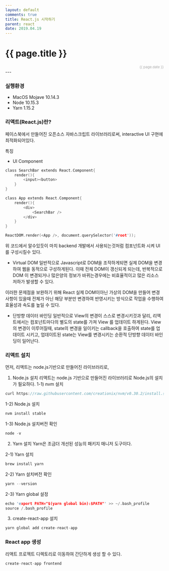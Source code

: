 ```yaml
---
layout: default
comments: true
title: React.js 시작하기
parent: react
date: 2019.04.19
---
```


<h1>{{ page.title }}</h1>  
<div style="text-align:right; font-size:11px; color:#aaa">{{ page.date }} </div>
---

### 실행환경
- MacOS Mojave 10.14.3
- Node 10.15.3
- Yarn 1.15.2

### 리액트(React.js)란?
페이스북에서 만들어진 오픈소스 자바스크립트 라이브러리로써, interactive UI 구현에 최적화되어있다.  

특징
- UI Component
```c
class SearchBar extends React.Component{
    render(){
        <input><button>
    }
}

class App extends React.Component{
    render(){
        <div>
            <SearchBar />
        </div>
    }
}

ReactDOM.render(<App />, document.querySelector('#root'));
```
위 코드에서 알수있듯이 마치 backend 개발에서 사용되는것처럼 컴포넌트화 시켜 UI를 구성시킬수 있다.

- Virtual DOM
일반적으로 Javascript로 DOM을 조작하게되면 실제 DOM을 변경하여 웹을 동적으로 구성하게된다. 이때  전체 DOM이 갱신되게 되는데, 반복적으로 DOM 이 변경되거나 많은양의 정보가 바뀌는경우에는 비효율적이고 많은 리소스 저하가 발생할 수 있다.  

이러한 문제점을 보완하기 위해 React 실제 DOM이아닌 가상의 DOM을 만들어 변경사항이 있을때 전체가 아닌 해당 부분만 변경하여 반영시키는 방식으로 작업을 수행하여 효율성과 속도를 높일 수 있다.

- 단방향 데이터 바인딩
일반적으로 View의 변경이 스스로 변경시키것과 달리, 리액트에서는 컴포넌트마다의 별도의 state를 가져 View 를 업데이트 하게된다. View의 변경이 이루어질때, state의 변경을 일이키는 callback을 호출하여 state를 업데이트 시키고, 업데이트된 state는  View를 변경시키는 순환적 단방향 데이터 바인딩이 일어난다.

### 리액트 설치
먼저, 리액트는 node.js기반으로 만들어진 라이브러리로, 
1. Node.js 설치
리액트는 node.js 기반으로 만들어진 라이브러리로  Node.js의 설치가 필요하다.
1-1) nvm 설치
```c
curl https://raw.githubusercontent.com/creationix/nvm/v0.30.2/install.sh | bash
```
1-2) Node.js 설치
```c
nvm install stable
```
1-3) Node.js 설치버전 확인
```c
node -v
```


2. Yarn 설치
Yarn은 조금더 개선된 성능의 패키지 매니저 도구이다.

2-1) Yarn 설치
```c
brew install yarn
```

2-2) Yarn 설치버전 확인
```c
yarn --version
```

2-3) Yarn global 설정
```c
echo 'export PATH="$(yarn global bin):$PATH"' >> ~/.bash_profile
source /.bash_profile
```


3. create-react-app 설치
```c
yarn global add create-react-app
```

### React app 생성
리액트 프로젝트 디렉토리로 이동하여 간단하게 생성 할 수 있다.
```c
create-react-app frontend
```
